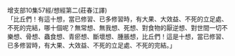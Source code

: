 增支部10集57經/想經第二(莊春江譯)  
「比丘們！有這十想，當已修習、已多修習時，有大果、大效益、不死的立足處、不死的完結，哪十個呢？無常想、無我想、死想、對食物的厭逆想、對世間一切不樂想、骨想、蟲食想、青瘀想、斷壞想、腫脹想，比丘們！這是十想，當已修習、已多修習時，有大果、大效益、不死的立足處、不死的完結。」  
  
  

